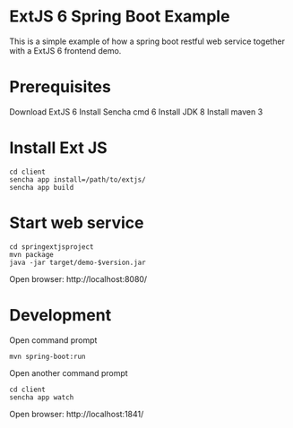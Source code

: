 # ExtJS 6 Spring Boot Example

This is a simple example of how a spring boot restful web service together with a ExtJS 6 frontend demo.

# Prerequisites

Download ExtJS 6
Install Sencha cmd 6
Install JDK 8
Install maven 3

# Install Ext JS

```
cd client
sencha app install=/path/to/extjs/
sencha app build
```

# Start web service

```
cd springextjsproject
mvn package 
java -jar target/demo-$version.jar
```
Open browser: http://localhost:8080/

# Development

Open command prompt

```
mvn spring-boot:run 
```

Open another command prompt

```
cd client
sencha app watch
```

Open browser: http://localhost:1841/

